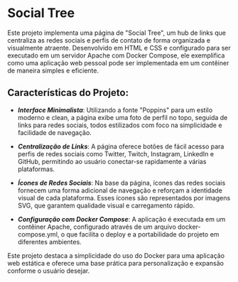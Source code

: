 # Social Tree

Este projeto implementa uma página de "Social Tree", um hub de links que centraliza as redes sociais e perfis de contato de forma organizada e visualmente atraente. Desenvolvido em HTML e CSS e configurado para ser executado em um servidor Apache com Docker Compose, ele exemplifica como uma aplicação web pessoal pode ser implementada em um contêiner de maneira simples e eficiente.

## Características do Projeto:

- ***Interface Minimalista***: Utilizando a fonte "Poppins" para um estilo moderno e clean, a página exibe uma foto de perfil no topo, seguida de links para redes sociais, todos estilizados com foco na simplicidade e facilidade de navegação.

- ***Centralização de Links***: A página oferece botões de fácil acesso para perfis de redes sociais como Twitter, Twitch, Instagram, LinkedIn e GitHub, permitindo ao usuário conectar-se rapidamente a várias plataformas.

- ***Ícones de Redes Sociais***: Na base da página, ícones das redes sociais fornecem uma forma adicional de navegação e reforçam a identidade visual de cada plataforma. Esses ícones são representados por imagens SVG, que garantem qualidade visual e carregamento rápido.

- ***Configuração com Docker Compose***: A aplicação é executada em um contêiner Apache, configurado através de um arquivo docker-compose.yml, o que facilita o deploy e a portabilidade do projeto em diferentes ambientes.

Este projeto destaca a simplicidade do uso do Docker para uma aplicação web estática e oferece uma base prática para personalização e expansão conforme o usuário desejar.
